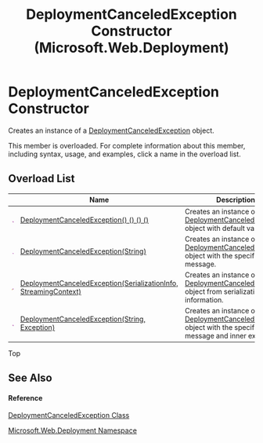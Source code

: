 ﻿---
title: DeploymentCanceledException Constructor  (Microsoft.Web.Deployment)
TOCTitle: DeploymentCanceledException Constructor
ms:assetid: Overload:Microsoft.Web.Deployment.DeploymentCanceledException.#ctor
ms:mtpsurl: https://msdn.microsoft.com/en-us/library/microsoft.web.deployment.deploymentcanceledexception.deploymentcanceledexception(v=VS.90)
ms:contentKeyID: 20208725
ms.date: 05/02/2012
mtps_version: v=VS.90
f1_keywords:
- Microsoft.Web.Deployment.DeploymentCanceledException.DeploymentCanceledException
- Microsoft.Web.Deployment.DeploymentCanceledException.#ctor
dev_langs:
- CSharp
- JScript
- VB
---

# DeploymentCanceledException Constructor

Creates an instance of a [DeploymentCanceledException](deploymentcanceledexception-class-microsoft-web-deployment.md) object.

This member is overloaded. For complete information about this member, including syntax, usage, and examples, click a name in the overload list.

## Overload List

<table>
<thead>
<tr class="header">
<th> </th>
<th>Name</th>
<th>Description</th>
</tr>
</thead>
<tbody>
<tr class="odd">
<td><img src="images/Dd565996.pubmethod(en-us,VS.90).gif" title="Public method" alt="Public method" /></td>
<td><a href="deploymentcanceledexception-constructor-microsoft-web-deployment_1.md">DeploymentCanceledException() () () ()</a></td>
<td>Creates an instance of a <a href="deploymentcanceledexception-class-microsoft-web-deployment.md">DeploymentCanceledException</a> object with default values.</td>
</tr>
<tr class="even">
<td><img src="images/Dd565996.pubmethod(en-us,VS.90).gif" title="Public method" alt="Public method" /></td>
<td><a href="deploymentcanceledexception-constructor-string-microsoft-web-deployment.md">DeploymentCanceledException(String)</a></td>
<td>Creates an instance of a <a href="deploymentcanceledexception-class-microsoft-web-deployment.md">DeploymentCanceledException</a> object with the specified message.</td>
</tr>
<tr class="odd">
<td><img src="images/Dd565996.protmethod(en-us,VS.90).gif" title="Protected method" alt="Protected method" /></td>
<td><a href="deploymentcanceledexception-constructor-serializationinfo-streamingcontext-microsoft-web-deployment.md">DeploymentCanceledException(SerializationInfo, StreamingContext)</a></td>
<td>Creates an instance of a <a href="deploymentcanceledexception-class-microsoft-web-deployment.md">DeploymentCanceledException</a> object from serialization information.</td>
</tr>
<tr class="even">
<td><img src="images/Dd565996.pubmethod(en-us,VS.90).gif" title="Public method" alt="Public method" /></td>
<td><a href="deploymentcanceledexception-constructor-string-exception-microsoft-web-deployment.md">DeploymentCanceledException(String, Exception)</a></td>
<td>Creates an instance of a <a href="deploymentcanceledexception-class-microsoft-web-deployment.md">DeploymentCanceledException</a> object with the specified message and inner exception.</td>
</tr>
</tbody>
</table>


Top

## See Also

#### Reference

[DeploymentCanceledException Class](deploymentcanceledexception-class-microsoft-web-deployment.md)

[Microsoft.Web.Deployment Namespace](microsoft-web-deployment-namespace.md)

